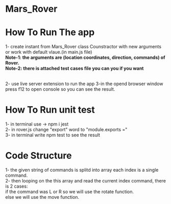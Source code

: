 # Mars_Rover

<h1>How To Run The app</h1>
1- create instant from Mars_Rover class Counstractor with new arguments or work with default vlaue.(in main.js file) </br>
         <b>Note-1: the arguments are (location coordinates, direction, commands) of Rover. </b> </br>
         <b>Note-2: there is attached test cases file you can you if you want </b> </br></br>

2- use live server extension to run the app 
3-in the opend browser window press f12 to open console so you can see the result.
         
         
<h1>How To Run unit test</h1>
1- in terminal use -> npm i jest </br>
2- in rover.js change "export" word to "module.exports ="  </br>
3- in terminal write npm test to see the result  </br>



<h1>Code Structure</h1>

1- the given string of commands is splitd into array each index is a single command.  </br>
2- then looping on the this array and read the current index command, there is 2 cases:  </br>
    if the command was L or R so we will use the rotate function. </br>
    else we will use the move function.
